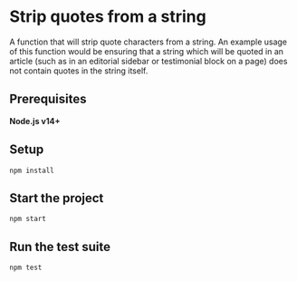 # Strip quotes from a string

A function that will strip quote characters from a string. An example usage of this function would be ensuring that a string
which will be quoted in an article (such as in an editorial sidebar or testimonial block on a page) does not contain quotes
in the string itself.

## Prerequisites
**Node.js v14+** 

## Setup
```
npm install
```

## Start the project

```
npm start
```

## Run the test suite
```
npm test
```






